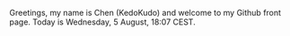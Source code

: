Greetings, my name is Chen (KedoKudo) and welcome to my Github front page.  Today is Wednesday, 5 August, 18:07 CEST.